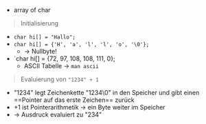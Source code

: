 - array of char

> Initialisierung
- `char hi[] = "Hallo";`
- `char hi[] = {'H', 'a', 'l', 'l', 'o', '\0'};` 
	- -> Nullbyte! 
- `char hi[] = {72, 97, 108, 108, 111, 0};
	- ASCII Tabelle -> `man ascii` 

> Evaluierung von `"1234" + 1`
- "1234" legt Zeichenkette "1234\0" in den Speicher und gibt einen ==Pointer auf das erste Zeichen== zurück
- +1 ist Pointerarithmetik -> ein Byte weiter im Speicher
- -> Ausdruck evaluiert zu "234"

